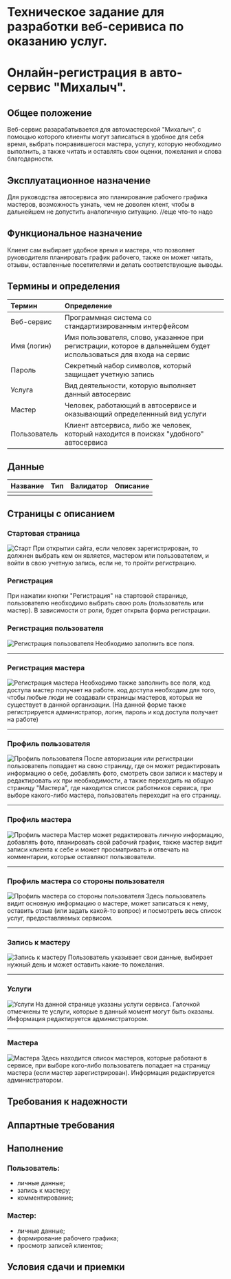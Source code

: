Техническое задание для разработки веб-серивиса по оказанию услуг. 
========================
# Онлайн-регистрация в авто-сервис "Михалыч".  #



## Общее положение ##


Веб-сервис разарабатывается для автомастерской "Михалыч", с помощью которого клиенты могут записаться в удобное для себя время, выбрать понравившегося мастера, услугу, которую необходимо выполнить, а также читать и оставлять свои оценки, пожелания и слова благодарности.

## Эксплуатационное назначение ##
Для руководства автосервиса это планирование рабочего графика мастеров, возможность узнать, чем не доволен клент, чтобы в дальнейшем не допустить аналогичную ситуацию.
//еще что-то надо

## Функциональное назначение ##
Клиент сам выбирает удобное время и мастера, что позволяет руководителя планировать график рабочего, также он может читать, отзывы, оставленные посетителями и делать соответствующие выводы.

## Термины и определения ##
|Термин|Определение|
|:-|:-|
|Веб-сервис  | Программная система со стандартизированным интерфейсом|
| Имя (логин) | Имя пользователя, слово, указанное при регистрации, которое в дальнейшем будет использоваться для входа на сервис |
| Пароль |Секретный набор символов, который защищает учетную запись |
| Услуга | Вид деятельности, которую выполняет данный автосервис|
| Мастер | Человек, работающий в автосервисе и оказывающий определеннный вид услуги |
| Пользователь | Клиент автсервиса, либо же человек, который находится в поисках "удобного" автосервиса |

## Данные ##

|Название|Тип|Валидатор|Описание|
|:-|:-|:-|:-|
| | | | |

## Страницы с описанием ##
### Стартовая страница ###

![Старт](https://pp.userapi.com/c639724/v639724932/1161e/Dj6Y-LSENSM.jpg "Стартовая страница") 
При открытии сайта, если человек зарегистрирован, то должнен выбрать кем он является, мастером или пользователем, и войти в свою учетную запись, если не, то пройти регистрацию.

### Регистрация ###


При нажатии кнопки "Регистрация" на стартовой старанице, пользователю необходимо выбрать свою роль (пользователь или мастер). В зависимости от роли, будет открыта форма регистрации.

### Регистрация пользователя ###

![Регистрация пользователя](https://pp.userapi.com/c639724/v639724932/1165a/fDMVhiqrjCI.jpg "Регистрация пользователя")
Необходимо заполнить все поля.

-----------

### Регистрация мастера ###

![Регистрация мастера](https://pp.userapi.com/c639724/v639724932/11663/1WOrvTxA_dE.jpg "Регистрация мастера")
Необходимо также заполнить все поля, код доступа мастер получает на работе. код доступа необходим для того, чтобы любые люди не создавали страницы мастеров, которых не существует в данной организации. (На данной форме также регистрируется администратор, логин, пароль и код доступа получает на работе)

-----------


### Профиль пользователя ###
![Профиль пользователя](https://pp.userapi.com/c639724/v639724932/1166c/4EZzgWnExpo.jpg "Профиль пользователя")
После авторизации или регистрации пользователь попадает на свою страницу, где он может редактировать информацию о себе, добавлять фото, смотреть свои записи к мастеру и редактировать их при необходимости, а также переходить на общую страницу "Мастера", где находится список работников сервиса, при выборе какого-либо мастера, пользователь переходит на его страницу.

-----------
### Профиль мастера ###

![Профиль мастера](https://pp.userapi.com/c639724/v639724932/116bf/F1U3634XuYM.jpg "Профиль мастера")
Мастер может редактировать личную информацию, добавлять фото, планировать свой рабочий график, также мастер видит записи клиента к себе и может просматривать и отвечать на комментарии, которые оставляют пользвователи.

-----------

### Профиль мастера со стороны пользователя ###
![Профиль мастера со стороны пользователя](https://pp.userapi.com/c639724/v639724932/116c8/U3KGcu0oGUo.jpg "Профиль мастера со стороны пользователя")
Здесь пользователь видит основную информацию о мастере, может записаться к нему, оставить отзыв (или задать какой-то вопрос) и посмотреть весь список услуг, предоставляемых сервисом.

-----------

### Запись к мастеру ###
![Запись к мастеру](https://pp.userapi.com/c639724/v639724932/116de/4OXKcFn9QWA.jpg "Запись к мастеру")
Пользователь указывает свои данные, выбирает нужный день и может оставить какие-то пожелания.

-----------

### Услуги ###


![Услуги](https://pp.userapi.com/c639724/v639724932/116d1/XUb5-ZVlFCg.jpg "Услуги")
На данной странице указаны услуги сервиса. Галочкой отмечнены те услуги, которые в данный момент могут быть оказаны. Информация редактируется администратором.

-----------

### Мастера ###
![Мастера](https://pp.userapi.com/c639724/v639724932/116e7/1kXpzNapixM.jpg "Мастера")
Здесь находится список мастеров, которые работают в сервисе, при выборе кого-либо пользователь попадает на страницу мастера (если мастер зарегистрирован). Информация редактируется администратором.


## Требования к надежности ##

## Аппартные требования ##

## Наполнение ##
### Пользователь: ###
- личные данные;
- запись к мастеру;
- комментирование;

### Мастер: ###
- личные данные;
- формирование рабочего графика;
- просмотр записей клиентов;



## Условия сдачи и приемки ##

